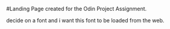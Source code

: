 #Landing Page created for the Odin Project Assignment.

decide on a font and i want this font to be loaded from the web.

